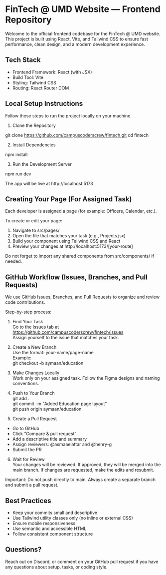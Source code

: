 # FinTech @ UMD Website — Frontend Repository

Welcome to the official frontend codebase for the FinTech @ UMD website. This project is built using React, Vite, and Tailwind CSS to ensure fast performance, clean design, and a modern development experience.

## Tech Stack

- Frontend Framework: React (with JSX)
- Build Tool: Vite
- Styling: Tailwind CSS
- Routing: React Router DOM

## Local Setup Instructions

Follow these steps to run the project locally on your machine.

1. Clone the Repository

git clone https://github.com/campuscoderscrew/fintech.git
cd fintech

2. Install Dependencies

npm install

3. Run the Development Server

npm run dev

The app will be live at http://localhost:5173

## Creating Your Page (For Assigned Task)

Each developer is assigned a page (for example: Officers, Calendar, etc.).

To create or edit your page:

1. Navigate to src/pages/
2. Open the file that matches your task (e.g., Projects.jsx)
3. Build your component using Tailwind CSS and React
4. Preview your changes at http://localhost:5173/[your-route]

Do not forget to import any shared components from src/components/ if needed.

## GitHub Workflow (Issues, Branches, and Pull Requests)

We use GitHub Issues, Branches, and Pull Requests to organize and review code contributions.

Step-by-step process:

1. Find Your Task  
Go to the Issues tab at https://github.com/campuscoderscrew/fintech/issues  
Assign yourself to the issue that matches your task.

2. Create a New Branch  
Use the format: your-name/page-name  
Example:  
git checkout -b aymaan/education

3. Make Changes Locally  
Work only on your assigned task. Follow the Figma designs and naming conventions.

4. Push to Your Branch  
git add .  
git commit -m "Added Education page layout"  
git push origin aymaan/education

5. Create a Pull Request  
- Go to GitHub  
- Click "Compare & pull request"  
- Add a descriptive title and summary  
- Assign reviewers: @asmaaelattar and @henry-g  
- Submit the PR

6. Wait for Review  
Your changes will be reviewed. If approved, they will be merged into the main branch. If changes are requested, make the edits and resubmit.

Important: Do not push directly to main. Always create a separate branch and submit a pull request.

## Best Practices

- Keep your commits small and descriptive
- Use Tailwind utility classes only (no inline or external CSS)
- Ensure mobile responsiveness
- Use semantic and accessible HTML
- Follow consistent component structure

## Questions?

Reach out on Discord, or comment on your GitHub pull request if you have any questions about setup, tasks, or coding style.
